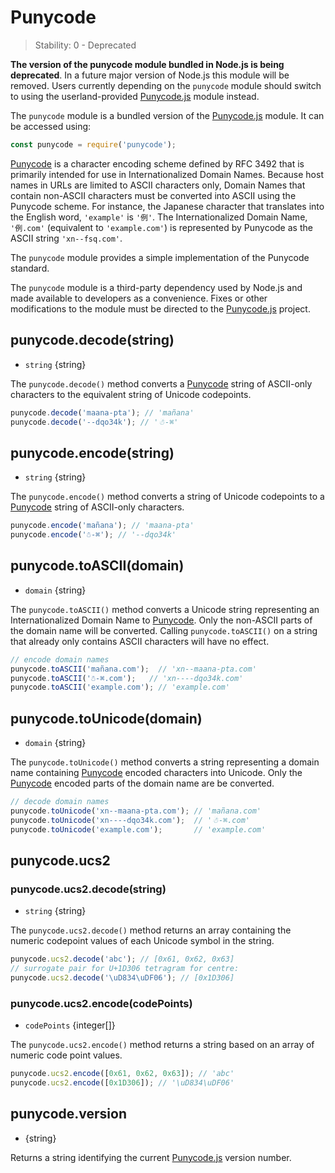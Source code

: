 # Punycode

<!-- YAML
changes:

  - version: v7.0.0
    pr-url: https://github.com/nodejs/node/pull/7941
    description: Accessing this module will now emit a deprecation warning.
-->

<!--introduced_in=v0.10.0-->

> Stability: 0 - Deprecated

**The version of the punycode module bundled in Node.js is being deprecated**. In a future major version of Node.js this module will be removed. Users currently depending on the `punycode` module should switch to using the userland-provided [Punycode.js](https://mths.be/punycode) module instead.

The `punycode` module is a bundled version of the [Punycode.js](https://mths.be/punycode) module. It can be accessed using:

```js
const punycode = require('punycode');
```

[Punycode](https://tools.ietf.org/html/rfc3492) is a character encoding scheme defined by RFC 3492 that is primarily intended for use in Internationalized Domain Names. Because host names in URLs are limited to ASCII characters only, Domain Names that contain non-ASCII characters must be converted into ASCII using the Punycode scheme. For instance, the Japanese character that translates into the English word, `'example'` is `'例'`. The Internationalized Domain Name, `'例.com'` (equivalent to `'example.com'`) is represented by Punycode as the ASCII string `'xn--fsq.com'`.

The `punycode` module provides a simple implementation of the Punycode standard.

The `punycode` module is a third-party dependency used by Node.js and made available to developers as a convenience. Fixes or other modifications to the module must be directed to the [Punycode.js](https://mths.be/punycode) project.

## punycode.decode(string)

<!-- YAML
added: v0.5.1
-->

* `string` {string}

The `punycode.decode()` method converts a [Punycode](https://tools.ietf.org/html/rfc3492) string of ASCII-only characters to the equivalent string of Unicode codepoints.

```js
punycode.decode('maana-pta'); // 'mañana'
punycode.decode('--dqo34k'); // '☃-⌘'
```

## punycode.encode(string)

<!-- YAML
added: v0.5.1
-->

* `string` {string}

The `punycode.encode()` method converts a string of Unicode codepoints to a [Punycode](https://tools.ietf.org/html/rfc3492) string of ASCII-only characters.

```js
punycode.encode('mañana'); // 'maana-pta'
punycode.encode('☃-⌘'); // '--dqo34k'
```

## punycode.toASCII(domain)

<!-- YAML
added: v0.6.1
-->

* `domain` {string}

The `punycode.toASCII()` method converts a Unicode string representing an Internationalized Domain Name to [Punycode](https://tools.ietf.org/html/rfc3492). Only the non-ASCII parts of the domain name will be converted. Calling `punycode.toASCII()` on a string that already only contains ASCII characters will have no effect.

```js
// encode domain names
punycode.toASCII('mañana.com');  // 'xn--maana-pta.com'
punycode.toASCII('☃-⌘.com');   // 'xn----dqo34k.com'
punycode.toASCII('example.com'); // 'example.com'
```

## punycode.toUnicode(domain)

<!-- YAML
added: v0.6.1
-->

* `domain` {string}

The `punycode.toUnicode()` method converts a string representing a domain name containing [Punycode](https://tools.ietf.org/html/rfc3492) encoded characters into Unicode. Only the [Punycode](https://tools.ietf.org/html/rfc3492) encoded parts of the domain name are be converted.

```js
// decode domain names
punycode.toUnicode('xn--maana-pta.com'); // 'mañana.com'
punycode.toUnicode('xn----dqo34k.com');  // '☃-⌘.com'
punycode.toUnicode('example.com');       // 'example.com'
```

## punycode.ucs2

<!-- YAML
added: v0.7.0
-->

### punycode.ucs2.decode(string)

<!-- YAML
added: v0.7.0
-->

* `string` {string}

The `punycode.ucs2.decode()` method returns an array containing the numeric codepoint values of each Unicode symbol in the string.

```js
punycode.ucs2.decode('abc'); // [0x61, 0x62, 0x63]
// surrogate pair for U+1D306 tetragram for centre:
punycode.ucs2.decode('\uD834\uDF06'); // [0x1D306]
```

### punycode.ucs2.encode(codePoints)

<!-- YAML
added: v0.7.0
-->

* `codePoints` {integer[]}

The `punycode.ucs2.encode()` method returns a string based on an array of numeric code point values.

```js
punycode.ucs2.encode([0x61, 0x62, 0x63]); // 'abc'
punycode.ucs2.encode([0x1D306]); // '\uD834\uDF06'
```

## punycode.version

<!-- YAML
added: v0.6.1
-->

* {string}

Returns a string identifying the current [Punycode.js](https://mths.be/punycode) version number.